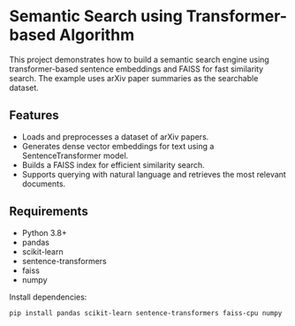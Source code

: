 # Semantic Search using Transformer-based Algorithm

This project demonstrates how to build a semantic search engine using transformer-based sentence embeddings and FAISS for fast similarity search. The example uses arXiv paper summaries as the searchable dataset.

## Features

- Loads and preprocesses a dataset of arXiv papers.
- Generates dense vector embeddings for text using a SentenceTransformer model.
- Builds a FAISS index for efficient similarity search.
- Supports querying with natural language and retrieves the most relevant documents.

## Requirements

- Python 3.8+
- pandas
- scikit-learn
- sentence-transformers
- faiss
- numpy

Install dependencies:
```sh
pip install pandas scikit-learn sentence-transformers faiss-cpu numpy